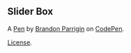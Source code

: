 Slider Box
----------


A [Pen](http://codepen.io/Parrigin777/pen/LWGWJJ) by [Brandon Parrigin](http://codepen.io/Parrigin777) on [CodePen](http://codepen.io/).

[License](http://codepen.io/Parrigin777/pen/LWGWJJ/license).
